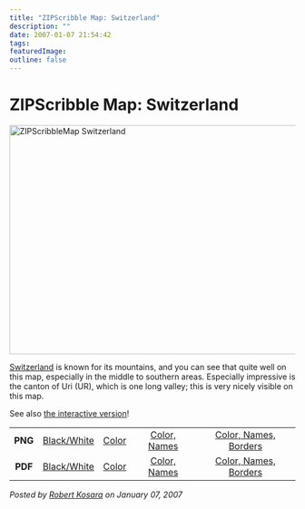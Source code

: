 ```yaml
---
title: "ZIPScribble Map: Switzerland"
description: ""
date: 2007-01-07 21:54:42
tags: 
featuredImage: 
outline: false
---
```


# ZIPScribble Map: Switzerland

<a href="http://eagereyes.org/media/attachments/ZIPScribbleMaps/ZIPScribbleMap-Switzerland-color-names-borders.png" rel="slb_off" target="_blank"><img class="aligncenter" title="ZIPScribbleMap Switzerland" src="https://media.eagereyes.org/media/attachments/ZIPScribbleMap-Switzerland-color-names-borders-thumb.jpg" alt="ZIPScribbleMap Switzerland" width="600" height="404" border="0" /></a>
<table width="80%" border="0" align="center">

<a href="http://en.wikipedia.org/wiki/Switzerland">Switzerland</a> is known for its mountains, and you can see that quite well on this map, especially in the middle to southern areas. Especially impressive is the canton of Uri (UR), which is one long valley; this is very nicely visible on this map.

See also <a href="http://eagereyes.org/zipscribble-maps/interactive-zipscribble-map#CH">the interactive version</a>!

<tbody>
<tr>
<td align="center"><strong>PNG</strong></td>
<td align="center"><a href="http://eagereyes.org/media/attachments/ZIPScribbleMaps/ZIPScribbleMap-Switzerland.png" target="_blank" rel="slb_off">Black/White</a></td>
<td align="center"><a href="http://eagereyes.org/media/attachments/ZIPScribbleMaps/ZIPScribbleMap-Switzerland-color.png" target="_blank" rel="slb_off">Color</a></td>
<td align="center"><a href="http://eagereyes.org/media/attachments/ZIPScribbleMaps/ZIPScribbleMap-Switzerland-color-names.png" target="_blank" rel="slb_off">Color, Names</a></td>
<td align="center"><a href="http://eagereyes.org/media/attachments/ZIPScribbleMaps/ZIPScribbleMap-Switzerland-color-names-borders.png" target="_blank" rel="slb_off">Color, Names, Borders</a></td>
</tr>
<tr>
<td align="center"><strong>PDF</strong></td>
<td align="center"><a href="http://eagereyes.org/media/attachments/ZIPScribbleMaps/ZIPScribbleMap-Switzerland.pdf" target="_blank">Black/White</a></td>
<td align="center"><a href="http://eagereyes.org/media/attachments/ZIPScribbleMaps/ZIPScribbleMap-Switzerland-color.pdf" target="_blank">Color </a></td>
<td align="center"><a href="http://eagereyes.org/media/attachments/ZIPScribbleMaps/ZIPScribbleMap-Switzerland-color-names.pdf" target="_blank">Color, Names</a></td>
<td align="center"><a href="http://eagereyes.org/media/attachments/ZIPScribbleMaps/ZIPScribbleMap-Switzerland-color-names-borders.pdf" target="_blank">Color, Names, Borders</a></td>
</tr>
</tbody>
</table>


_Posted by <a href="/about">Robert Kosara</a> on January 07, 2007_


